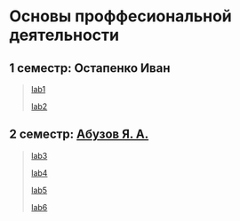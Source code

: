 # Основы проффесиональной деятельности

## 1 семестр: Остапенко Иван

> [lab1](lab1)
> 
> [lab2](lab2)

## 2 семестр: [Абузов Я. А.](../README.md#"абузов-я-а")

> [lab3](lab3)
> 
> [lab4](lab4)
> 
> [lab5](lab5)
> 
> [lab6](lab6)
